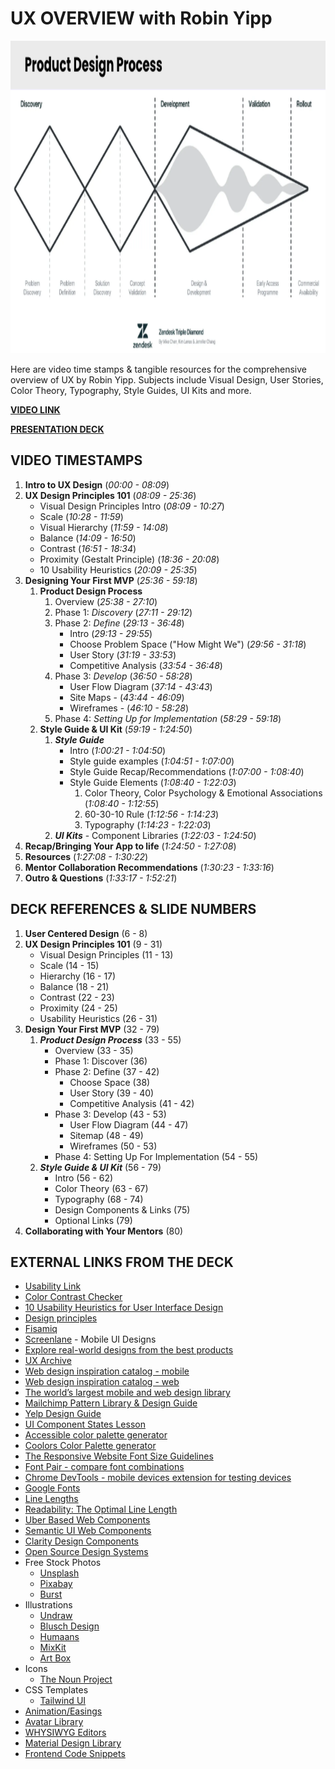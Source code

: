 # UX OVERVIEW with Robin Yipp

<img src="./assets/product-design.png" width="750" height="500">

Here are video time stamps & tangible resources for the comprehensive overview of UX by Robin Yipp.
Subjects include Visual Design, User Stories, Color Theory, Typography, Style Guides, UI Kits and more.

**[VIDEO LINK](https://us06web.zoom.us/rec/share/7yN75eLMSttC_eWtmt7onNBFkz27fWMVTLEm0nXEe1QnefnmCEpJUGtCWq6PT5q1.fBXMtyB5Ql2Lzl6c?startTime=1717524148000)**

**[PRESENTATION DECK](https://docs.google.com/presentation/d/1LtwgXNQSiya-rs2BGqOpFGfsPGnz3jAtpVAV7NiSzo4/edit#slide=id.g420132f636_0_109)**

## VIDEO TIMESTAMPS

1.  **Intro to UX Design** (_00:00 - 08:09_)
1.  **UX Design Principles 101** (_08:09 - 25:36_)
    - Visual Design Principles Intro (_08:09 - 10:27_)
    - Scale (_10:28 - 11:59_)
    - Visual Hierarchy (_11:59 - 14:08_)
    - Balance (_14:09 - 16:50_)
    - Contrast (_16:51 - 18:34_)
    - Proximity (Gestalt Principle) (_18:36 - 20:08_)
    - 10 Usability Heuristics (_20:09 - 25:35_)
1.  **Designing Your First MVP** (_25:36 - 59:18_)
    1.  **Product Design Process**
        1. Overview (_25:38 - 27:10_)
        1. Phase 1: _Discovery_ (_27:11 - 29:12_)
        1. Phase 2: _Define_ (_29:13 - 36:48_)
           - Intro (_29:13 - 29:55_)
           - Choose Problem Space ("How Might We") (_29:56 - 31:18_)
           - User Story (_31:19 - 33:53_)
           - Competitive Analysis (_33:54 - 36:48_)
        1. Phase 3: _Develop_ (_36:50 - 58:28_)
           - User Flow Diagram (_37:14 - 43:43_)
           - Site Maps - (_43:44 - 46:09_)
           - Wireframes - (_46:10 - 58:28_)
        1. Phase 4: _Setting Up for Implementation_ (_58:29 - 59:18_)
    1.  **Style Guide & UI Kit** (_59:19 - 1:24:50_)
        1. _**Style Guide**_
           - Intro (_1:00:21 - 1:04:50_)
           - Style guide examples (_1:04:51 - 1:07:00_)
           - Style Guide Recap/Recommendations (_1:07:00 - 1:08:40_)
           - Style Guide Elements (_1:08:40 - 1:22:03_)
             1. Color Theory, Color Psychology & Emotional Associations (_1:08:40 - 1:12:55_)
             1. 60-30-10 Rule (_1:12:56 - 1:14:23_)
             1. Typography (_1:14:23 - 1:22:03_)
        1. _**UI Kits**_ - Component Libraries (_1:22:03 - 1:24:50_)
1.  **Recap/Bringing Your App to life** (_1:24:50 - 1:27:08_)
1.  **Resources** (_1:27:08 - 1:30:22_)
1.  **Mentor Collaboration Recommendations** (_1:30:23 - 1:33:16_)
1.  **Outro & Questions** (_1:33:17 - 1:52:21_)

## DECK REFERENCES & SLIDE NUMBERS

1. **User Centered Design** (6 - 8)
1. **UX Design Principles 101** (9 - 31)
   - Visual Design Principles (11 - 13)
   - Scale (14 - 15)
   - Hierarchy (16 - 17)
   - Balance (18 - 21)
   - Contrast (22 - 23)
   - Proximity (24 - 25)
   - Usability Heuristics (26 - 31)
1. **Design Your First MVP** (32 - 79)
   1. _**Product Design Process**_ (33 - 55)
      - Overview (33 - 35)
      - Phase 1: Discover (36)
      - Phase 2: Define (37 - 42)
        - Choose Space (38)
        - User Story (39 - 40)
        - Competitive Analysis (41 - 42)
      - Phase 3: Develop (43 - 53)
        - User Flow Diagram (44 - 47)
        - Sitemap (48 - 49)
        - Wireframes (50 - 53)
      - Phase 4: Setting Up For Implementation (54 - 55)
   1. _**Style Guide & UI Kit**_ (56 - 79)
      - Intro (56 - 62)
      - Color Theory (63 - 67)
      - Typography (68 - 74)
      - Design Components & Links (75)
      - Optional Links (79)
1. **Collaborating with Your Mentors** (80)

## EXTERNAL LINKS FROM THE DECK

- [Usability Link](https://digital.gov/topics/usability/)
- [Color Contrast Checker](https://webaim.org/resources/contrastchecker/)
- [10 Usability Heuristics for User Interface Design](https://www.nngroup.com/articles/ten-usability-heuristics/)
- [Design principles](https://www.interaction-design.org/literature/topics/design-principles)
- [Fisamiq](https://www.figma.com/community/file/880190575678066152/fisamiq-low-fidelity-ui-kit)
- [Screenlane](https://screenlane.com/) - Mobile UI Designs
- [Explore real-world designs from the best products](https://refero.design/apps)
- [UX Archive](https://uxarchive.com/)
- [Web design inspiration catalog - mobile](https://www.curated.design/?category=mobile-apps)
- [Web design inspiration catalog - web](https://www.curated.design/?category=web-apps)
- [The world’s largest mobile and web design library](https://mobbin.com/browse/web/apps)
- [Mailchimp Pattern Library & Design Guide](https://ux.mailchimp.com/patterns/color)
- [Yelp Design Guide](https://www.yelp.com/styleguide/ingredients)
- [UI Component States Lesson](https://app.uxcel.com/courses/ui-components-n-patterns/component-states-499)
- [Accessible color palette generator](https://venngage.com/tools/accessible-color-palette-generator)
- [Coolors Color Palette generator](https://coolors.co/)
- [The Responsive Website Font Size Guidelines](https://www.learnui.design/blog/mobile-desktop-website-font-size-guidelines.html)
- [Font Pair - compare font combinations](https://www.fontpair.co/all)
- [Chrome DevTools - mobile devices extension for testing devices](https://developer.chrome.com/docs/devtools/device-mode)
- [Google Fonts](https://fonts.google.com/)
- [Line Lengths](https://fonts.google.com/knowledge/glossary/measure_line_length)
- [Readability: The Optimal Line Length](https://baymard.com/blog/line-length-readability)
- [Uber Based Web Components](https://baseweb.design/components/)
- [Semantic UI Web Components](https://semantic-ui.com/introduction/getting-started.html)
- [Clarity Design Components](https://clarity.design/documentation/accordion)
- [Open Source Design Systems](https://open-ui.org/design-systems/)
- Free Stock Photos
  - [Unsplash](https://unsplash.com/)
  - [Pixabay](https://pixabay.com/)
  - [Burst](https://www.shopify.com/stock-photos)
- Illustrations
  - [Undraw](https://undraw.co/)
  - [Blusch Design](https://blush.design/)
  - [Humaans](https://www.humaaans.com/)
  - [MixKit](https://mixkit.co/free-stock-art/)
  - [Art Box](https://artbox.today/)
- Icons
  - [The Noun Project](https://thenounproject.com/)
- CSS Templates
  - [Tailwind UI](https://tailwindui.com/templates)
- [Animation/Easings](https://easings.net/)
- [Avatar Library](https://www.dicebear.com/)
- [WHYSIWYG Editors](https://github.com/JefMari/awesome-wysiwyg-editors)
- [Material Design Library](https://mui.com/)
- [Frontend Code Snippets](https://codepen.io/)
